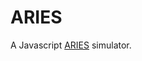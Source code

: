 # ARIES
A Javascript [ARIES][] simulator.

[ARIES]: https://scholar.google.com/scholar?cluster=2142924814045750364&hl=en&as_sdt=0,5
